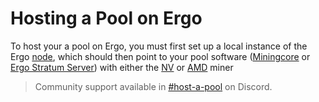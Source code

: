 # Hosting a Pool on Ergo

To host your a pool on Ergo, you must first set up a local instance of the Ergo [node](solo-node.md), which should then point to your pool software ([Miningcore](../miningcore) or [Ergo Stratum Server](stratum.md)) with either the [NV](https://https://github.com/mhssamadani/Autolykos2_NV_Miner) or [AMD](https://github.com/mhssamadani/Autolykos2_AMD_Miner) miner


> Community support available in [#host-a-pool](https://discord.gg/kxbrHVwnm5) on Discord.